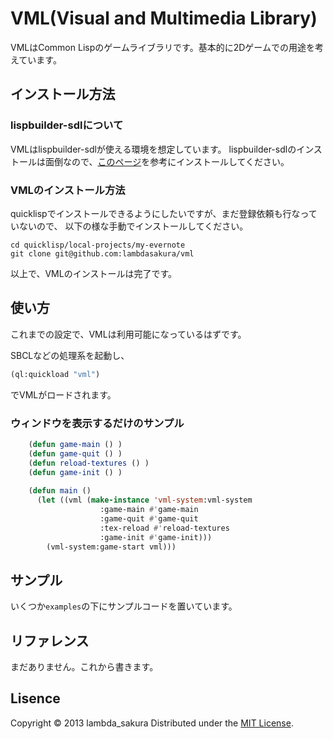# VML(Visual and Multimedia Library)

VMLはCommon Lispのゲームライブラリです。基本的に2Dゲームでの用途を考えています。


## インストール方法

### lispbuilder-sdlについて

VMLはlispbuilder-sdlが使える環境を想定しています。
lispbuilder-sdlのインストールは面倒なので、[このページ](https://code.google.com/p/lispbuilder/wiki/DownloadInstallationIntro)を参考にインストールしてください。

### VMLのインストール方法

quicklispでインストールできるようにしたいですが、まだ登録依頼も行なっていないので、
以下の様な手動でインストールしてください。

```
cd quicklisp/local-projects/my-evernote
git clone git@github.com:lambdasakura/vml
```

以上で、VMLのインストールは完了です。

## 使い方

これまでの設定で、VMLは利用可能になっているはずです。

SBCLなどの処理系を起動し、

```lisp
(ql:quickload "vml")
```

でVMLがロードされます。

### ウィンドウを表示するだけのサンプル

```lisp
    (defun game-main () )
    (defun game-quit () )
    (defun reload-textures () )
    (defun game-init () )
     
    (defun main ()
      (let ((vml (make-instance 'vml-system:vml-system 
     			    :game-main #'game-main
     			    :game-quit #'game-quit
     			    :tex-reload #'reload-textures
     			    :game-init #'game-init)))
        (vml-system:game-start vml)))
```

## サンプル

いくつか`examples`の下にサンプルコードを置いています。

## リファレンス

まだありません。これから書きます。

## Lisence

Copyright &copy; 2013 lambda_sakura
Distributed under the [MIT License][mit].

[MIT]: http://www.opensource.org/licenses/mit-license.php

